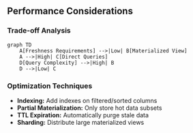 ## Performance Considerations

### Trade-off Analysis
```mermaid
graph TD
    A[Freshness Requirements] -->|Low| B[Materialized View]
    A -->|High| C[Direct Queries]
    D[Query Complexity] -->|High| B
    D -->|Low| C
```

### Optimization Techniques
- **Indexing:** Add indexes on filtered/sorted columns
- **Partial Materialization:** Only store hot data subsets
- **TTL Expiration:** Automatically purge stale data
- **Sharding:** Distribute large materialized views

